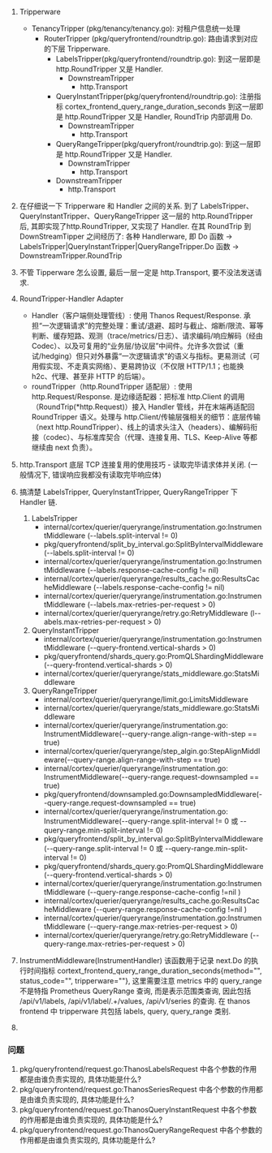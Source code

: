1. Tripperware
   - TenancyTripper (pkg/tenancy/tenancy.go): 对租户信息统一处理
     - RouterTripper (pkg/queryfrontend/roundtrip.go): 路由请求到对应的下层 Tripperware.
       - LabelsTripper(pkg/queryfrontend/roundtrip.go): 到这一层即是 http.RoundTripper 又是 Handler.
         - DownstreamTripper
           - http.Transport
       - QueryInstantTripper(pkg/queryfrontend/roundtrip.go):
         注册指标 cortex_frontend_query_range_duration_seconds
         到这一层即是 http.RoundTripper 又是 Handler, RoundTrip 内部调用 Do.
         - DownstreamTripper
           - http.Transport
       - QueryRangeTripper(pkg/queryfront/roundtrip.go): 到这一层即是 http.RoundTripper 又是 Handler.
         - DownstramTripper
           - http.Transport
       - DownstreamTripper
         - http.Transport


2. 在仔细说一下 Tripperware 和 Handler 之间的关系. 到了 LabelsTripper、QueryInstantTripper、QueryRangeTripper 这一层的 http.RoundTripper 后, 其即实现了http.RoundTripper, 又实现了 Handler. 在其 RoundTrip 到 DownStreamTipper 之间经历了: 各种 Handlerware, 即 Do 函数 -> LabelsTripper|QueryInstantTripper|QueryRangeTripper.Do 函数 -> DownstreamTripper.RoundTrip

3. 不管 Tipperware 怎么设置, 最后一层一定是 http.Transport, 要不没法发送请求.
   
4. RoundTripper-Handler Adapter
   - Handler（客户端侧处理管线）: 使用 Thanos Request/Response.
     承担“一次逻辑请求”的完整处理：重试/退避、超时与截止、熔断/限流、幂等判断、缓存短路、观测（trace/metrics/日志）、请求编码/响应解码（经由 Codec）、以及可复用的“业务层/协议层”中间件。允许多次尝试（重试/hedging）但只对外暴露“一次逻辑请求”的语义与指标。更易测试（可用假实现、不走真实网络）、更易跨协议（不仅限 HTTP/1.1；也能换 h2c、代理、甚至非 HTTP 的后端）。
   - roundTripper（http.RoundTripper 适配层）: 使用 http.Request/Response.
     是边缘适配器：把标准 http.Client 的调用（RoundTrip(*http.Request)）接入 Handler 管线，并在末端再适配回 RoundTripper 语义。处理与 http.Client/传输层强相关的细节：底层传输（next http.RoundTripper）、线上的请求头注入（headers）、编解码衔接（codec）、与标准库契合（代理、连接复用、TLS、Keep-Alive 等都继续由 next 负责）。

5. http.Transport 底层 TCP 连接复用的使用技巧 - 读取完毕请求体并关闭. (一般情况下, 错误响应我都没有读取完毕响应体)

6. 搞清楚 LabelsTripper, QueryInstantTripper, QueryRangeTripper 下 Handler 链.
   1. LabelsTripper
      - internal/cortex/querier/queryrange/instrumentation.go:InstrumentMiddleware (--labels.split-interval != 0)
      - pkg/queryfrontend/split_by_interval.go:SplitByIntervalMiddleware (--labels.split-interval != 0)
      - internal/cortex/querier/queryrange/instrumentation.go:InstrumentMiddleware (--labels.response-cache-config != nil)
      - internal/cortex/querier/queryrange/results_cache.go:ResultsCacheMiddleware (--labels.response-cache-config != nil)
      - internal/cortex/querier/queryrange/instrumentation.go:InstrumentMiddleware (--labels.max-retries-per-request > 0)
      - internal/cortex/querier/queryrange/retry.go:RetryMiddleware (l--abels.max-retries-per-request > 0)
   2. QueryInstantTripper
      - internal/cortex/querier/queryrange/instrumentation.go:InstrumentMiddleware (--query-frontend.vertical-shards > 0)
      - pkg/queryfrontend/shards_query.go:PromQLShardingMiddleware(--query-frontend.vertical-shards > 0)
      - internal/cortex/querier/queryrange/stats_middleware.go:StatsMiddleware
   3. QueryRangeTripper
      - internal/cortex/querier/queryrange/limit.go:LimitsMiddleware
      - internal/cortex/querier/queryrange/stats_middleware.go:StatsMiddleware
      - internal/cortex/querier/queryrange/instrumentation.go: InstrumentMiddleware(--query-range.align-range-with-step == true)
      - internal/cortex/querier/queryrange/step_algin.go:StepAlignMiddleware(--query-range.align-range-with-step == true)
      - internal/cortex/querier/queryrange/instrumentation.go: InstrumentMiddleware(--query-range.request-downsampled == true)
      - pkg/queryfrontend/downsampled.go:DownsampledMiddleware(--query-range.request-downsampled == true)
      - internal/cortex/querier/queryrange/instrumentation.go: InstrumentMiddleware(--query-range.split-interval != 0 或 --query-range.min-split-interval != 0)
      - pkg/queryfrontend/split_by_interval.go:SplitByIntervalMiddleware(--query-range.split-interval != 0 或 --query-range.min-split-interval != 0)
      - pkg/queryfrontend/shards_query.go:PromQLShardingMiddleware(--query-frontend.vertical-shards > 0)
      - internal/cortex/querier/queryrange/instrumentation.go:InstrumentMiddleware (--query-range.response-cache-config !=nil )
      - internal/cortex/querier/queryrange/results_cache.go:ResultsCacheMiddleware (--query-range.response-cache-config !=nil )
      - internal/cortex/querier/queryrange/instrumentation.go:InstrumentMiddleware (--query-range.max-retries-per-request > 0)
      - internal/cortex/querier/queryrange/retry.go:RetryMiddleware (--query-range.max-retries-per-request > 0)

7. InstrumentMiddleware(InstrumentHandler)
   该函数用于记录 next.Do 的执行时间指标 cortext_frontend_query_range_duration_seconds{method="", status_code="", tripperware=""}, 这里需要注意 metrics 中的 query_range 不是特指 Prometheus QueryRange 查询, 而是表示范围类查询, 因此包括 /api/v1/labels, /api/v1/label/.+/values, /api/v1/series 的查询. 在 thanos frontend 中 tripperware 共包括 labels, query, query_range 类别.
8. 

### 问题
1. pkg/queryfrontend/request.go:ThanosLabelsRequest 中各个参数的作用都是由谁负责实现的, 具体功能是什么?
2. pkg/queryfrontend/request.go:ThanosSeriesRequest 中各个参数的作用都是由谁负责实现的, 具体功能是什么?
3. pkg/queryfrontend/request.go:ThanosQueryInstantRequest 中各个参数的作用都是由谁负责实现的, 具体功能是什么?
4. pkg/queryfrontend/request.go:ThanosQueryRangeRequest 中各个参数的作用都是由谁负责实现的, 具体功能是什么?